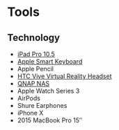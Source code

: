 # Tools

## Technology
* [iPad Pro 10.5][1]
* [Apple Smart Keyboard][2]
* Apple Pencil
* [HTC Vive Virtual Reality Headset][3]
* [QNAP NAS][4]
* Apple Watch Series 3
* AirPods
* Shure Earphones
* iPhone X
* 2015 MacBook Pro 15″


[1]:	https://amzn.to/2pTTI8T
[2]:	https://amzn.to/2Gp8e2L
[3]:	https://amzn.to/2pTYByM
[4]:	https://amzn.to/2Jc5C63%5C